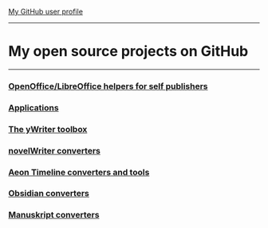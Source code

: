 [My GitHub user profile](https://github.com/peter88213)

---

# My open source projects on GitHub

---

### [OpenOffice/LibreOffice helpers for self publishers](oo_helpers.html)
### [Applications](applications.html)
### [The yWriter toolbox](yw_toolbox.html)
### [novelWriter converters](nw_converters.html)
### [Aeon Timeline converters and tools](aeon_converters.html)
### [Obsidian converters](obsidian_converters.html)
### [Manuskript converters](manuskript_converters.html)


